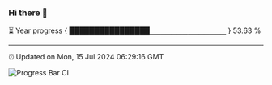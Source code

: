 ### Hi there 👋

⏳ Year progress { ████████████████▁▁▁▁▁▁▁▁▁▁▁▁▁▁ } 53.63 %

---

⏰ Updated on Mon, 15 Jul 2024 06:29:16 GMT

![Progress Bar CI](https://github.com/ZhaoGui/ZhaoGui/workflows/Progress%20Bar%20CI/badge.svg)
